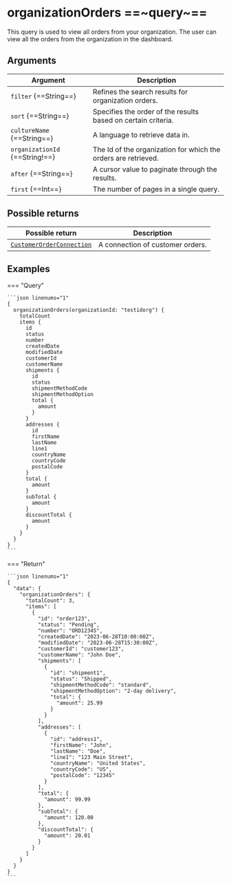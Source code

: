 # organizationOrders ==~query~==

This query is used to view all orders from your organization. The user can view all the orders from the organization in the dashboard.​

## Arguments

| Argument                      | Description                                                     |
|-------------------------------|-----------------------------------------------------------------|
| `filter` {==String==}         | Refines the search results for organization orders.             |
| `sort` {==String==}           | Specifies the order of the results based on certain criteria.   |
| `cultureName` {==String==}    | A language to retrieve data in.                                 |
| `organizationId` {==String!==}| The Id of the organization for which the orders are retrieved.  |
| `after` {==String==}          | A cursor value to paginate through the results.                 |
| `first` {==Int==}             | The number of pages in a single query.                          |

## Possible returns

| Possible return                                          	                  | Description             	            |
|----------------------------------------------------------------------------	|-------------------------------------	|
| [`CustomerOrderConnection`](../objects/customer-order-connection.md)        |  A connection of customer orders.   	|

## Examples

=== "Query"

    ```json linenums="1"
    {
      organizationOrders(organizationId: "testidorg") {
        totalCount
        items {
          id
          status
          number
          createdDate
          modifiedDate
          customerId
          customerName
          shipments {
            id
            status
            shipmentMethodCode
            shipmentMethodOption
            total {
              amount
            }
          }
          addresses {
            id
            firstName
            lastName
            line1
            countryName
            countryCode
            postalCode
          }
          total {
            amount
          }
          subTotal {
            amount
          }
          discountTotal {
            amount
          }
        }
      }
    }
    ```


=== "Return"

    ```json linenums="1"
    {
      "data": {
        "organizationOrders": {
          "totalCount": 3,
          "items": [
            {
              "id": "order123",
              "status": "Pending",
              "number": "ORD12345",
              "createdDate": "2023-06-28T10:00:00Z",
              "modifiedDate": "2023-06-28T15:30:00Z",
              "customerId": "customer123",
              "customerName": "John Doe",
              "shipments": [
                {
                  "id": "shipment1",
                  "status": "Shipped",
                  "shipmentMethodCode": "standard",
                  "shipmentMethodOption": "2-day delivery",
                  "total": {
                    "amount": 25.99
                  }
                }
              ],
              "addresses": [
                {
                  "id": "address1",
                  "firstName": "John",
                  "lastName": "Doe",
                  "line1": "123 Main Street",
                  "countryName": "United States",
                  "countryCode": "US",
                  "postalCode": "12345"
                }
              ],
              "total": {
                "amount": 99.99
              },
              "subTotal": {
                "amount": 120.00
              },
              "discountTotal": {
                "amount": 20.01
              }
            }
          ]
        }
      }
    }
    ```